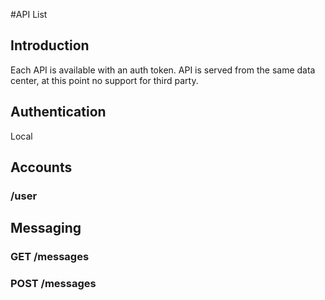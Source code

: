 #API List

## Introduction
Each API is available with an auth token. API is served from the same data center, at this point no support for third party.

## Authentication
Local

## Accounts
### /user

## Messaging
### GET /messages
### POST /messages